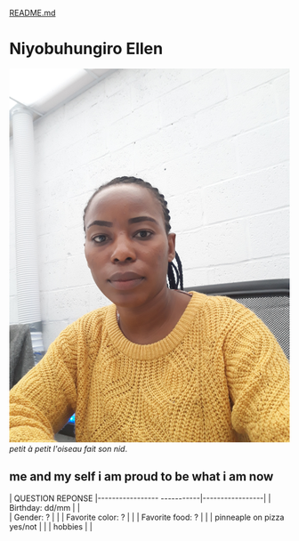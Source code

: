 [README.md](MARKDOWN.md)

# Niyobuhungiro Ellen 
![image](mypic.jpg)
_petit à petit l'oiseau fait son nid_.
## me and my self i am proud to be what i am now 


| QUESTION                        REPONSE
|----------------- -----------|-----------------|
| Birthday: dd/mm             |                 |                       
| Gender: ?                   |                 |
| Favorite color: ?           |                 |
| Favorite food: ?            |                 |
| pinneaple on pizza yes/not  |                 |
| hobbies                     |                 |

